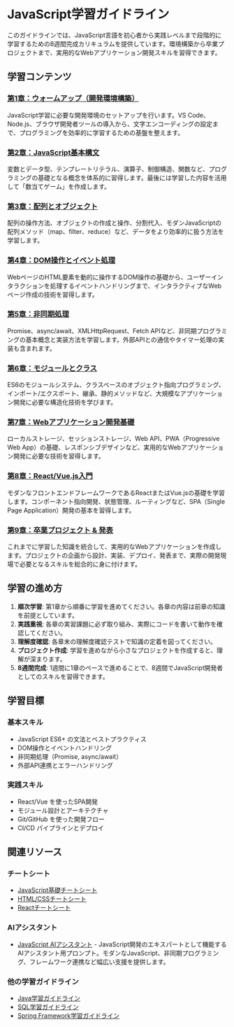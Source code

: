 # JavaScript学習ガイドライン

このガイドラインでは、JavaScript言語を初心者から実践レベルまで段階的に学習するための8週間完成カリキュラムを提供しています。環境構築から卒業プロジェクトまで、実用的なWebアプリケーション開発スキルを習得できます。

## 学習コンテンツ

### [第1章：ウォームアップ（開発環境構築）](https://fcircle-biz.github.io/tech_docs/guide/javascript/javascript_chapter1.html)
JavaScript学習に必要な開発環境のセットアップを行います。VS Code、Node.js、ブラウザ開発者ツールの導入から、文字エンコーディングの設定まで、プログラミングを効率的に学習するための基盤を整えます。

### [第2章：JavaScript基本構文](https://fcircle-biz.github.io/tech_docs/guide/javascript/javascript_chapter2.html)
変数とデータ型、テンプレートリテラル、演算子、制御構造、関数など、プログラミングの基礎となる概念を体系的に習得します。最後には学習した内容を活用して「数当てゲーム」を作成します。

### [第3章：配列とオブジェクト](https://fcircle-biz.github.io/tech_docs/guide/javascript/javascript_chapter3.html)
配列の操作方法、オブジェクトの作成と操作、分割代入、モダンJavaScriptの配列メソッド（map、filter、reduce）など、データをより効率的に扱う方法を学習します。

### [第4章：DOM操作とイベント処理](https://fcircle-biz.github.io/tech_docs/guide/javascript/javascript_chapter4.html)
WebページのHTML要素を動的に操作するDOM操作の基礎から、ユーザーインタラクションを処理するイベントハンドリングまで、インタラクティブなWebページ作成の技術を習得します。

### [第5章：非同期処理](https://fcircle-biz.github.io/tech_docs/guide/javascript/javascript_chapter5.html)
Promise、async/await、XMLHttpRequest、Fetch APIなど、非同期プログラミングの基本概念と実装方法を学習します。外部APIとの通信やタイマー処理の実装も含まれます。

### [第6章：モジュールとクラス](https://fcircle-biz.github.io/tech_docs/guide/javascript/javascript_chapter6.html)
ES6のモジュールシステム、クラスベースのオブジェクト指向プログラミング、インポート/エクスポート、継承、静的メソッドなど、大規模なアプリケーション開発に必要な構造化技術を学びます。

### [第7章：Webアプリケーション開発基礎](https://fcircle-biz.github.io/tech_docs/guide/javascript/javascript_chapter7.html)
ローカルストレージ、セッションストレージ、Web API、PWA（Progressive Web App）の基礎、レスポンシブデザインなど、実用的なWebアプリケーション開発に必要な技術を習得します。

### [第8章：React/Vue.js入門](https://fcircle-biz.github.io/tech_docs/guide/javascript/javascript_chapter8.html)
モダンなフロントエンドフレームワークであるReactまたはVue.jsの基礎を学習します。コンポーネント指向開発、状態管理、ルーティングなど、SPA（Single Page Application）開発の基本を習得します。

### [第9章：卒業プロジェクト & 発表](https://fcircle-biz.github.io/tech_docs/guide/javascript/javascript_chapter9.html)
これまでに学習した知識を統合して、実用的なWebアプリケーションを作成します。プロジェクトの企画から設計、実装、デプロイ、発表まで、実際の開発現場で必要となるスキルを総合的に身に付けます。

## 学習の進め方

1. **順次学習**: 第1章から順番に学習を進めてください。各章の内容は前章の知識を前提としています。
2. **実践重視**: 各章の実習課題に必ず取り組み、実際にコードを書いて動作を確認してください。
3. **理解度確認**: 各章末の理解度確認テストで知識の定着を図ってください。
4. **プロジェクト作成**: 学習を進めながら小さなプロジェクトを作成すると、理解が深まります。
5. **8週間完成**: 1週間に1章のペースで進めることで、8週間でJavaScript開発者としてのスキルを習得できます。

## 学習目標

### 基本スキル
- JavaScript ES6+ の文法とベストプラクティス
- DOM操作とイベントハンドリング
- 非同期処理（Promise, async/await）
- 外部API連携とエラーハンドリング

### 実践スキル
- React/Vue を使ったSPA開発
- モジュール設計とアーキテクチャ
- Git/GitHub を使った開発フロー
- CI/CD パイプラインとデプロイ

## 関連リソース

### チートシート
- [JavaScript基礎チートシート](https://fcircle-biz.github.io/tech_docs/cheatsheet1/js-cheatsheet.html)
- [HTML/CSSチートシート](https://fcircle-biz.github.io/tech_docs/cheatsheet1/html-css-cheatsheet.html)
- [Reactチートシート](https://fcircle-biz.github.io/tech_docs/cheatsheet2/react-cheatsheet.html)

### AIアシスタント
- [JavaScript AIアシスタント](https://fcircle-biz.github.io/tech_docs/prompt/js-assistant-prompt.html) - JavaScript開発のエキスパートとして機能するAIアシスタント用プロンプト。モダンなJavaScript、非同期プログラミング、フレームワーク連携など幅広い支援を提供します。

### 他の学習ガイドライン
- [Java学習ガイドライン](../java/README.md)
- [SQL学習ガイドライン](../sql/README.md)
- [Spring Framework学習ガイドライン](../spring/README.md)